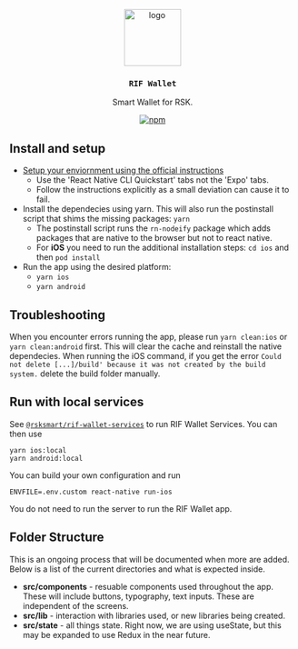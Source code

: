 <p align="middle">
  <img src="https://www.rifos.org/assets/img/logo.svg" alt="logo" height="100" >
</p>
<h3 align="middle"><code>RIF Wallet</code></h3>
<p align="middle">
  Smart Wallet for RSK.
</p>
<p align="middle">
  <a href="https://github.com/rsksmart/swallet/actions/workflows/ci.yml">
    <img src="https://github.com/rsksmart/swallet/actions/workflows/ci.yml/badge.svg" alt="npm" />
  </a>
</p>

## Install and setup

- [Setup your enviornment using the official instructions](https://reactnative.dev/docs/environment-setup)
  - Use the 'React Native CLI Quickstart' tabs not the 'Expo' tabs.
  - Follow the instructions explicitly as a small deviation can cause it to fail.
- Install the dependecies using yarn. This will also run the postinstall script that shims the missing packages: `yarn`
  - The postinstall script runs the `rn-nodeify` package which adds packages that are native to the browser but not to react native.
  - For **iOS** you need to run the additional installation steps: `cd ios` and then `pod install`
- Run the app using the desired platform:
  - `yarn ios`
  - `yarn android`

## Troubleshooting

When you encounter errors running the app, please run `yarn clean:ios` or `yarn clean:android` first. This will clear the cache and reinstall the native dependecies. When running the iOS command, if you get the error `Could not delete [...]/build' because it was not created by the build system.` delete the build folder manually.

## Run with local services

See [`@rsksmart/rif-wallet-services`](https://github.com/rsksmart/rif-wallet-services) to run RIF Wallet Services. You can then use

```
yarn ios:local
yarn android:local
```

You can build your own configuration and run

```
ENVFILE=.env.custom react-native run-ios
```

You do not need to run the server to run the RIF Wallet app.

## Folder Structure

This is an ongoing process that will be documented when more are added. Below is a list of the current directories and what is expected inside.

- **src/components** - resuable components used throughout the app. These will include buttons, typography, text inputs. These are independent of the screens.
- **src/lib** - interaction with libraries used, or new libraries being created. 
- **src/state** - all things state. Right now, we are using useState, but this may be expanded to use Redux in the near future.
